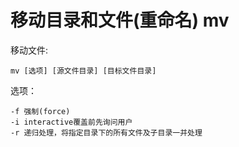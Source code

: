 # 移动目录和文件(重命名) mv

移动文件:

    mv [选项] [源文件目录] [目标文件目录]

选项：

    -f 强制(force)
    -i interactive覆盖前先询问用户
    -r 递归处理，将指定目录下的所有文件及子目录一并处理
